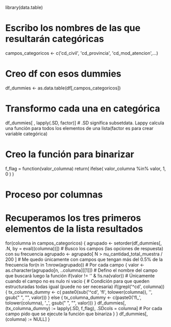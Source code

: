 library(data.table)

# Escribo los nombres de las que resultarán categóricas
campos_categoricos <- c('cd_civil', 'cd_provincia', 'cd_mod_atencion',...)

# Creo df con esos dummies
df_dummies <- as.data.table(df[,campos_categoricos])

# Transformo cada una en categórica
df_dummies[ , lapply(.SD, factor)] # .SD significa subsetdata. Lappy calcula una función para todos los elementos de una lista(factor es para crear variable categórica)  


# Creo la función para binarizar
f_flag = function(valor_columna) return( ifelse( valor_columna %in% valor, 1, 0 ) )

# Proceso por columnas

# Recuperamos los tres primeros elementos de la lista resultados

for(columna in campos_categoricos)
{
  agrupado <- setorder(df_dummies[, .N, by = eval((columna))]) # Busco los campos (las opciones de respuesta) con su frecuencia
  agrupado <- agrupado[ N > nu_cantidad_total_muestra / 200 ] # Me quedo únicamente con campos que tengan más del 0.5% de la frecuencia
  for(n in 1:nrow(agrupado)) # Por cada campo
  {
    valor <- as.character(agrupado[n, ..columna][[1]]) # Defino el nombre del campo que buscará luego la función
    if(valor != '' & !is.na(valor)) # Únicamente cuando el campo no es nulo ni vacío
    {
      # Condición para que queden estructuradas todas igual (puede no ser necesaria)
      if(grepl('^cd', columna)) 
      {
        tx_columna_dummy <- c( paste0(sub('^cd', 'fl', tolower(columna)), '', gsub(" ", "", valor)))
      } else
      {
        tx_columna_dummy <- c(paste0('fl_', tolower(columna), '_', gsub(" ", "", valor)))
      }
      df_dummies[, (tx_columna_dummy) := lapply(.SD, f_flag), .SDcols = columna] # Por cada campo pido que se ejecute la función que binariza
    }
  }
  df_dummies[, (columna) := NULL]
}

